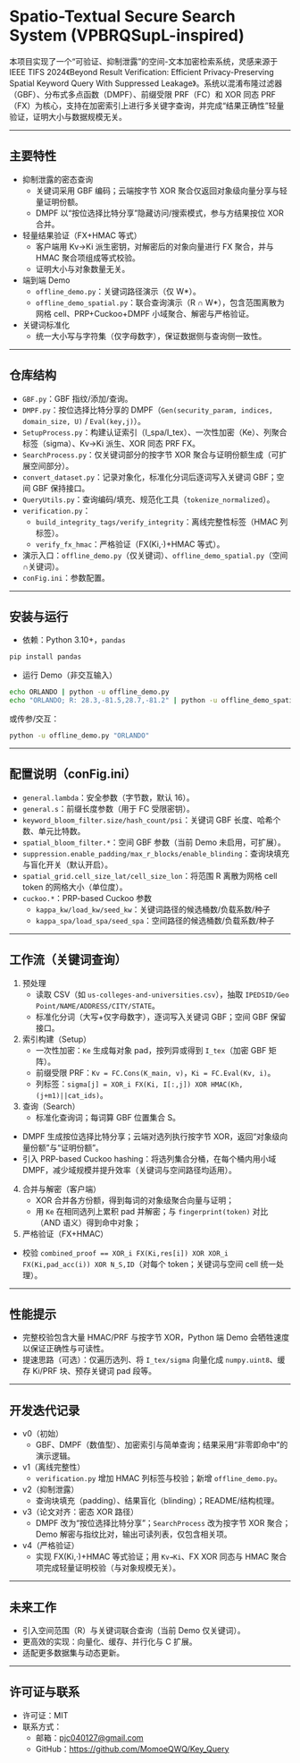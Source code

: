 # Spatio-Textual Secure Search System (VPBRQSupL-inspired)

本项目实现了一个“可验证、抑制泄露”的空间-文本加密检索系统，灵感来源于 IEEE TIFS 2024《Beyond Result Verification: Efficient Privacy-Preserving Spatial Keyword Query With Suppressed Leakage》。系统以混淆布隆过滤器（GBF）、分布式多点函数（DMPF）、前缀受限 PRF（FC）和 XOR 同态 PRF（FX）为核心，支持在加密索引上进行多关键字查询，并完成“结果正确性”轻量验证，证明大小与数据规模无关。

---

## 主要特性

- 抑制泄露的密态查询
  - 关键词采用 GBF 编码；云端按字节 XOR 聚合仅返回对象级向量分享与轻量证明份额。
  - DMPF 以“按位选择比特分享”隐藏访问/搜索模式，参与方结果按位 XOR 合并。
- 轻量结果验证（FX+HMAC 等式）
  - 客户端用 Kv→Ki 派生密钥，对解密后的对象向量进行 FX 聚合，并与 HMAC 聚合项组成等式校验。
  - 证明大小与对象数量无关。
- 端到端 Demo
  - `offline_demo.py`：关键词路径演示（仅 W*）。
  - `offline_demo_spatial.py`：联合查询演示（R ∩ W*），包含范围离散为网格 cell、PRP+Cuckoo+DMPF 小域聚合、解密与严格验证。
- 关键词标准化
  - 统一大小写与字符集（仅字母数字），保证数据侧与查询侧一致性。

---

## 仓库结构

- `GBF.py`：GBF 指纹/添加/查询。
- `DMPF.py`：按位选择比特分享的 DMPF（`Gen(security_param, indices, domain_size, U)` / `Eval(key,j)`）。
- `SetupProcess.py`：构建认证索引（I_spa/I_tex）、一次性加密（Ke）、列聚合标签（sigma）、Kv→Ki 派生、XOR 同态 PRF FX。
- `SearchProcess.py`：仅关键词部分的按字节 XOR 聚合与证明份额生成（可扩展空间部分）。
- `convert_dataset.py`：记录对象化，标准化分词后逐词写入关键词 GBF；空间 GBF 保持接口。
- `QueryUtils.py`：查询编码/填充、规范化工具（`tokenize_normalized`）。
- `verification.py`：
  - `build_integrity_tags/verify_integrity`：离线完整性标签（HMAC 列标签）。
  - `verify_fx_hmac`：严格验证（FX(Ki,·)+HMAC 等式）。
- 演示入口：`offline_demo.py`（仅关键词）、`offline_demo_spatial.py`（空间∩关键词）。
- `conFig.ini`：参数配置。

---

## 安装与运行

- 依赖：Python 3.10+，`pandas`

```bash
pip install pandas
```

- 运行 Demo（非交互输入）

```bash
echo ORLANDO | python -u offline_demo.py
echo "ORLANDO; R: 28.3,-81.5,28.7,-81.2" | python -u offline_demo_spatial.py
```

或传参/交互：

```bash
python -u offline_demo.py "ORLANDO"
```

---

## 配置说明（conFig.ini）

- `general.lambda`：安全参数（字节数，默认 16）。
- `general.s`：前缀长度参数（用于 FC 受限密钥）。
- `keyword_bloom_filter.size/hash_count/psi`：关键词 GBF 长度、哈希个数、单元比特数。
- `spatial_bloom_filter.*`：空间 GBF 参数（当前 Demo 未启用，可扩展）。
- `suppression.enable_padding/max_r_blocks/enable_blinding`：查询块填充与盲化开关（默认开启）。
- `spatial_grid.cell_size_lat/cell_size_lon`：将范围 R 离散为网格 cell token 的网格大小（单位度）。
- `cuckoo.*`：PRP-based Cuckoo 参数
  - `kappa_kw/load_kw/seed_kw`：关键词路径的候选桶数/负载系数/种子
  - `kappa_spa/load_spa/seed_spa`：空间路径的候选桶数/负载系数/种子

---

## 工作流（关键词查询）

1. 预处理
   - 读取 CSV（如 `us-colleges-and-universities.csv`），抽取 `IPEDSID/Geo Point/NAME/ADDRESS/CITY/STATE`。
   - 标准化分词（大写+仅字母数字），逐词写入关键词 GBF；空间 GBF 保留接口。
2. 索引构建（Setup）
   - 一次性加密：`Ke` 生成每对象 pad，按列异或得到 `I_tex`（加密 GBF 矩阵）。
   - 前缀受限 PRF：`Kv = FC.Cons(K_main, v)`，`Ki = FC.Eval(Kv, i)`。
   - 列标签：`sigma[j] = XOR_i FX(Ki, I[:,j]) XOR HMAC(Kh,(j+m1)||cat_ids)`。
3. 查询（Search）
   - 标准化查询词；每词算 GBF 位置集合 S。
- DMPF 生成按位选择比特分享；云端对选列执行按字节 XOR，返回“对象级向量份额”与“证明份额”。
- 引入 PRP-based Cuckoo hashing：将选列集合分桶，在每个桶内用小域 DMPF，减少域规模并提升效率（关键词与空间路径均适用）。
4. 合并与解密（客户端）
   - XOR 合并各方份额，得到每词的对象级聚合向量与证明；
   - 用 `Ke` 在相同选列上累积 pad 并解密；与 `fingerprint(token)` 对比（AND 语义）得到命中对象；
5. 严格验证（FX+HMAC）
- 校验 `combined_proof == XOR_i FX(Ki,res[i]) XOR XOR_i FX(Ki,pad_acc(i)) XOR N_S,ID`（对每个 token；关键词与空间 cell 统一处理）。

---

## 性能提示

- 完整校验包含大量 HMAC/PRF 与按字节 XOR，Python 端 Demo 会牺牲速度以保证正确性与可读性。
- 提速思路（可选）：仅遍历选列、将 `I_tex/sigma` 向量化成 `numpy.uint8`、缓存 Ki/PRF 块、预存关键词 pad 段等。

---

## 开发迭代记录

- v0（初始）
  - GBF、DMPF（数值型）、加密索引与简单查询；结果采用“非零即命中”的演示逻辑。
- v1（离线完整性）
  - `verification.py` 增加 HMAC 列标签与校验；新增 `offline_demo.py`。
- v2（抑制泄露）
  - 查询块填充（padding）、结果盲化（blinding）；README/结构梳理。
- v3（论文对齐：密态 XOR 路径）
  - DMPF 改为“按位选择比特分享”；`SearchProcess` 改为按字节 XOR 聚合；Demo 解密与指纹比对，输出可读列表，仅包含相关项。
- v4（严格验证）
  - 实现 FX(Ki,·)+HMAC 等式验证；用 `Kv→Ki`、FX XOR 同态与 HMAC 聚合项完成轻量证明校验（与对象规模无关）。

---

## 未来工作

- 引入空间范围（R）与关键词联合查询（当前 Demo 仅关键词）。
- 更高效的实现：向量化、缓存、并行化与 C 扩展。
- 适配更多数据集与动态更新。

---

## 许可证与联系

- 许可证：MIT
- 联系方式：
  - 邮箱：pjc040127@gmail.com
  - GitHub：https://github.com/MomoeQWQ/Key_Query
